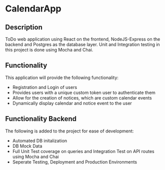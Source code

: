 # CalendarApp

## Description
ToDo web application using React on the frontend, NodeJS-Express on the backend and Postgres as the database layer. Unit and Integration testing in this project is done using Mocha and Chai.

## Functionality
This application will provide the following functionality:
* Registration and Login of users
* Provides users with a unique custom token user to authenticate them
* Allow for the creation of notices, which are custom calendar events
* Dynamically display calendar and notice event to the user

## Functionality Backend
The following is added to the project for ease of development:
* Automated DB initalization
* DB Mock Data
* Full Unit Test coverage on queries and Integration Test on API routes using Mocha and Chai
* Seperate Testing, Deployment and Production Environments
